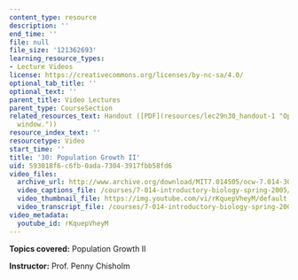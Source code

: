 ```yaml
---
content_type: resource
description: ''
end_time: ''
file: null
file_size: '121362693'
learning_resource_types:
- Lecture Videos
license: https://creativecommons.org/licenses/by-nc-sa/4.0/
optional_tab_title: ''
optional_text: ''
parent_title: Video Lectures
parent_type: CourseSection
related_resources_text: Handout ([PDF](resources/lec29n30_handout-1 "Open in a new
  window."))
resource_index_text: ''
resourcetype: Video
start_time: ''
title: '30: Population Growth II'
uid: 593018f6-c6fb-0ada-7304-3917fbb58fd6
video_files:
  archive_url: http://www.archive.org/download/MIT7.014S05/ocw-7.014-30-27apr05-220k.mp4
  video_captions_file: /courses/7-014-introductory-biology-spring-2005/63bb3bbec0fb51dbb8437681265f5aff_rKquepVheyM.vtt
  video_thumbnail_file: https://img.youtube.com/vi/rKquepVheyM/default.jpg
  video_transcript_file: /courses/7-014-introductory-biology-spring-2005/870141e0f6727d3c0146bf5ab40776a0_rKquepVheyM.pdf
video_metadata:
  youtube_id: rKquepVheyM
---
```


**Topics covered:** Population Growth II  
  
**Instructor:** Prof. Penny Chisholm

